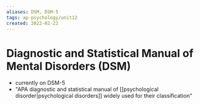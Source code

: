 ```yaml
---
aliases: DSM, DSM-5
tags: ap-psychology/unit12 
created: 2022-02-22
---
```


# Diagnostic and Statistical Manual of Mental Disorders (DSM)

- currently on DSM-5
- "APA diagnostic and statistical manual of [[psychological disorder|psychological disorders]] widely used for their classification" 
